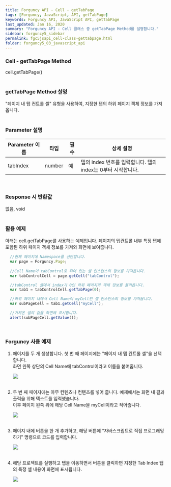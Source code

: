 ```yaml
---
title: Forguncy API - Cell - getTabPage
tags: [Forguncy, JavaScript, API, getTabPage]
keywords: Forguncy API, JavaScript API, getTabPage
last_updated: Jan 16, 2020
summary: "Forguncy API - Cell 클래스 중 getTabPage Method를 설명합니다."
sidebar: forguncy5_sidebar
permalink: fgc5jsapi_cell-class-gettabpage.html
folder: forguncy5_03_javascript_api
---
```


### Cell - getTabPage Method
cell.getTabPage()
<br /><br />

### getTabPage Method 설명
"페이지 내 탭 컨트롤 셀" 유형을 사용하여, 지정한 탭의 하위 페이지 객체 정보를 가져옵니다.
<br /><br />

### Parameter 설명

| Parameter 이름 | 타입 | 필수 | 상세 설명 |
| --- | --- | --- | --- |
| tabIndex | number | 예	| 탭의 index 번호를 입력합니다. 탭의 index는 0부터 시작합니다. |

<br />

### Response 시 반환값
없음, void
<br /><br />

### 활용 예제
아래는 cell.getTabPage를 사용하는 예제입니다. 페이지의 탭컨트롤 내부 특정 탭에 포함된 하위 페이지 객체 정보를 가져와 화면에 보여줍니다.
<br />

~~~javascript
  //현재 페이지에 Namespace를 선언합니다.
  var page = Forguncy.Page;
  
  //Cell Name이 tabControl로 되어 있는 셀 인스턴스의 정보를 가져옵니다.
  var tabControlCell = page.getCell("tabControl");

  //tabControl 셀에서 index가 0인 하위 페이지의 객체 정보를 불러옵니다.
  var tab1 = tabControlCell.getTabPage(0);

  //하위 페이지 내에서 Cell Name이 myCell인 셀 인스턴스의 정보를 가져옵니다.
  var subPageCell = tab1.getCell("myCell");

  //가져온 셀의 값을 화면에 표시합니다.
  alert(subPageCell.getValue());
~~~

<br />

### Forguncy 사용 예제

1. 페이지를 두 개 생성합니다. 첫 번 째 페이지에는 "페이지 내 탭 컨트롤 셀"을 선택합니다.<br />
    화면 왼쪽 상단의 Cell Name에 tabControl이라고 이름을 붙여줍니다.

    ![]({{site.url}}/images/forguncy5/ex-ss_cell-gettabpage01.png)
    <br /><br />

2. 두 번 째 페이지에는 아무 컨텐츠나 컨텐츠를 넣어 줍니다. 예제에서는 화면 내 결과 출력을 위해 텍스트를 입력했습니다. <br />
    이후 페이지 왼쪽 위에 해당 Cell Name을 myCell이라고 적어줍니다.

    ![]({{site.url}}/images/forguncy5/ex-ss_cell-getcontainerpage02.png)
    <br /><br />

3. 페이지 내에 버튼을 한 개 추가하고, 해당 버튼에 "자바스크립트로 직접 프로그래밍하기" 명령으로 코드를 입력합니다.

    ![]({{site.url}}/images/forguncy5/ex-ss_cell-getabpage03.png)
    <br /><br />
    
4. 해당 프로젝트를 실행하고 탭을 이동하면서 버튼을 클릭하면 지정한 Tab Index 탭의 특정 셀 내용이 화면에 표시됩니다.

    ![]({{site.url}}/images/forguncy5/ex-ss_cell-getabpage04.gif)

<br /><br />
